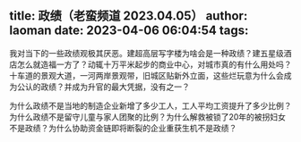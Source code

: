 title: 政绩（老蛮频道 2023.04.05）
author: laoman
date: 2023-04-06 06:04:54
tags:
---
我对当下的一些政绩观极其厌恶。<!--more-->建超高层写字楼为啥会是一种政绩？建五星级酒店怎么就造福一方了？动辄十万平米起步的商业中心，对城市真的有什么用处吗？十车道的景观大道，一河两岸景观带，旧城区贴新外立面，这些烂玩意为什么会成为公认的政绩？并成为升官的最大凭据，没有之一？

为什么政绩不是当地的制造企业新增了多少工人，工人平均工资提升了多少比例？为什么政绩不是留守儿童与家人团聚的比例？为什么解救被锁了20年的被拐妇女不是政绩？为什么协助资金链即将断裂的企业重获生机不是政绩？